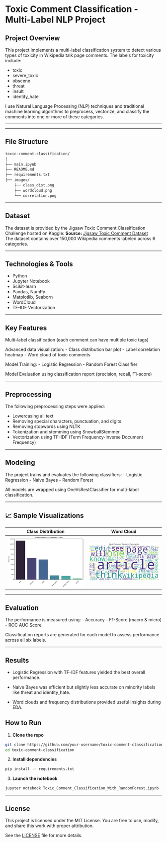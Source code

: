 # Toxic Comment Classification - Multi-Label NLP Project

##  Project Overview
This project implements a multi-label classification system to detect various types of toxicity in Wikipedia talk page comments. The labels for toxicity include:

- toxic
- severe_toxic
- obscene
- threat
- insult
- identity_hate

I use Natural Language Processing (NLP) techniques and traditional machine learning algorithms to preprocess, vectorize, and classify the comments into one or more of these categories.

---

---

## File Structure

```bash
toxic-comment-classification/
│
├── main.ipynb
├── README.md 
├── requirements.txt  
├── images/  
    ├── class_dist.png 
    ├── wordcloud.png 
    └── correlation.png 
```

---

## Dataset
The dataset is provided by the Jigsaw Toxic Comment Classification Challenge hosted on Kaggle:
**Source:** [Jigsaw Toxic Comment Dataset](https://www.kaggle.com/competitions/jigsaw-toxic-comment-classification-challenge/data?select=train.csv.zip)  
The dataset contains over 150,000 Wikipedia comments labeled across 6 categories.

---

## Technologies & Tools
- Python
- Jupyter Notebook
- Scikit-learn
- Pandas, NumPy
- Matplotlib, Seaborn
- WordCloud
- TF-IDF Vectorization

---

## Key Features
Multi-label classification (each comment can have multiple toxic tags)

Advanced data visualization:
    - Class distribution bar plot
    - Label correlation heatmap
    - Word cloud of toxic comments

Model Training:
    - Logistic Regression
    - Random Forest Classifier

Model Evaluation using classification report (precision, recall, F1-score)

---

## Preprocessing
The following preprocessing steps were applied:
- Lowercasing all text
- Removing special characters, punctuation, and digits
- Removing stopwords using NLTK
- Tokenization and stemming using SnowballStemmer
- Vectorization using TF-IDF (Term Frequency-Inverse Document Frequency)

---

## Modeling
The project trains and evaluates the following classifiers:
    - Logistic Regression
    - Naive Bayes
    - Random Forest

All models are wrapped using OneVsRestClassifier for multi-label classification.

---

## 📈 Sample Visualizations
| Class Distribution | Word Cloud |
|--------------------|------------|
| ![dist](images/class_dist.png) | ![wordcloud](images/wordcloud.png) |

---

## Evaluation
The performance is measured using:
    - Accuracy
    - F1-Score (macro & micro)
    - ROC AUC Score

Classification reports are generated for each model to assess performance across all six labels.

---

## Results
- Logistic Regression with TF-IDF features yielded the best overall performance.

- Naive Bayes was efficient but slightly less accurate on minority labels like threat and identity_hate.

- Word clouds and frequency distributions provided useful insights during EDA.

## How to Run

1. **Clone the repo**
```bash
git clone https://github.com/your-username/toxic-comment-classification.git
cd toxic-comment-classification
```

2. **Install dependencies**
```bash
pip install -r requirements.txt
```

3. **Launch the notebook**
```bash
jupyter notebook Toxic_Comment_Classification_With_RandomForest.ipynb
```

---

## License
This project is licensed under the MIT License.
You are free to use, modify, and share this work with proper attribution.

See the [LICENSE](LICENSE) file for more details.
